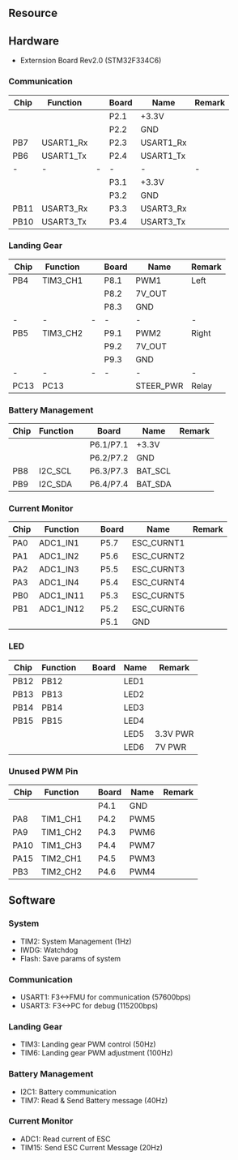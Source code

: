 ## Resource

## Hardware
- Externsion Board Rev2.0 (STM32F334C6)

### Communication

|Chip|Function  | |Board|Name       |Remark |
|-   |-         |-|-    |-          |-      |
|    |          | |P2.1 |+3.3V      |       |
|    |          | |P2.2 |GND        |       |
|PB7 |USART1_Rx | |P2.3 |USART1_Rx  |       |
|PB6 |USART1_Tx | |P2.4 |USART1_Tx  |       |
|-   |-         |-|-    |-          |-      |
|    |          | |P3.1 |+3.3V      |       |
|    |          | |P3.2 |GND        |       |
|PB11|USART3_Rx | |P3.3 |USART3_Rx  |       |
|PB10|USART3_Tx | |P3.4 |USART3_Tx  |       |

### Landing Gear

|Chip|Function  | |Board|Name       |Remark |
|-   |-         |-|-    |-          |-      |
|PB4 |TIM3_CH1  | |P8.1 |PWM1       |Left   |
|    |          | |P8.2 |7V_OUT     |       |
|    |          | |P8.3 |GND        |       |
|-   |-         |-|-    |-          |-      |
|PB5 |TIM3_CH2  | |P9.1 |PWM2       |Right  |
|    |          | |P9.2 |7V_OUT     |       |
|    |          | |P9.3 |GND        |       |
|-   |-         |-|-    |-          |-      |
|PC13|PC13      | |     |STEER_PWR  |Relay  |

### Battery Management

|Chip|Function  | |Board    |Name       |Remark |
|-   |-         |-|-        |-          |-      |
|    |          | |P6.1/P7.1|+3.3V      |       |
|    |          | |P6.2/P7.2|GND        |       |
|PB8 |I2C_SCL   | |P6.3/P7.3|BAT_SCL    |       |
|PB9 |I2C_SDA   | |P6.4/P7.4|BAT_SDA    |       |

### Current Monitor

|Chip|Function  | |Board|Name       |Remark |
|-   |-         |-|-    |-          |-      |
|PA0 |ADC1_IN1  | |P5.7 |ESC_CURNT1 |       |
|PA1 |ADC1_IN2  | |P5.6 |ESC_CURNT2 |       |
|PA2 |ADC1_IN3  | |P5.5 |ESC_CURNT3 |       |
|PA3 |ADC1_IN4  | |P5.4 |ESC_CURNT4 |       |
|PB0 |ADC1_IN11 | |P5.3 |ESC_CURNT5 |       |
|PB1 |ADC1_IN12 | |P5.2 |ESC_CURNT6 |       |
|    |          | |P5.1 |GND        |       |

### LED

|Chip|Function  | |Board|Name       |Remark     |
|-   |-         |-|-    |-          |-          |
|PB12|PB12      | |     |LED1       |           |
|PB13|PB13      | |     |LED2       |           |
|PB14|PB14      | |     |LED3       |           |
|PB15|PB15      | |     |LED4       |           |
|    |          | |     |LED5       |3.3V PWR   |
|    |          | |     |LED6       |7V PWR     |

### Unused PWM Pin

|Chip|Function  | |Board|Name       |Remark |
|-   |-         |-|-    |-          |-      |
|    |          | |P4.1 |GND        |       |
|PA8 |TIM1_CH1  | |P4.2 |PWM5       |       |
|PA9 |TIM1_CH2  | |P4.3 |PWM6       |       |
|PA10|TIM1_CH3  | |P4.4 |PWM7       |       |
|PA15|TIM2_CH1  | |P4.5 |PWM3       |       |
|PB3 |TIM2_CH2  | |P4.6 |PWM4       |       |

## Software

### System
- TIM2: System Management (1Hz)
- IWDG: Watchdog
- Flash: Save params of system

### Communication
- USART1: F3<->FMU  for communication   (57600bps)
- USART3: F3<->PC   for debug           (115200bps)

### Landing Gear
- TIM3: Landing gear PWM control (50Hz)
- TIM6: Landing gear PWM adjustment (100Hz)

### Battery Management
- I2C1: Battery communication
- TIM7: Read & Send Battery message (40Hz)

### Current Monitor
- ADC1: Read current of ESC
- TIM15: Send ESC Current Message (20Hz)